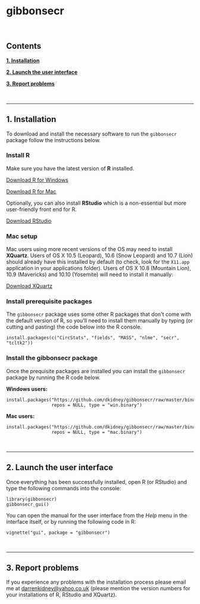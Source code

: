 
gibbonsecr
===========

<br>

## Contents

<a href="#installation">**1. Installation**</a>

<a href="#launch">**2. Launch the user interface**</a>

<a href="#problems">**3. Report problems**</a>

<br>

********************************************************************************

<a name="installation"></a>

## 1. Installation

To download and install the necessary software to run the `gibbonsecr` package follow the instructions below.

### Install R

Make sure you have the latest version of **R** installed. 

[Download R for Windows](https://cran.r-project.org/bin/windows/base/)

[Download R for Mac](https://cran.r-project.org/bin/macosx/)

Optionally, you can also install **RStudio** which is a non-essential but more user-friendly front end for R.

[Download RStudio](https://www.rstudio.com/products/rstudio/download/)

<a name="windows setup"></a>

### Mac setup

Mac users using more recent versions of the OS may need to install **XQuartz**. Users of OS X 10.5 (Leopard), 10.6 (Snow Leopard) and 10.7 (Lion) should already have this installed by default (to check, look for the `X11.app` application in your applications folder). Users of OS X 10.8 (Mountain Lion), 10.9 (Mavericks) and 10.10 (Yosemite) will need to install it manually:

[Download XQuartz](http://xquartz.macosforge.org/landing/)

### Install prerequisite packages

The `gibbonsecr` package uses some other R packages that don't come with the default version of R, so you'll need to install them manually by typing (or cutting and pasting) the code below into the R console.

```{r}
install.packages(c("CircStats", "fields", "MASS", "nlme", "secr", "tcltk2"))
```

### Install the gibbonsecr package

Once the prequisite packages are installed you can install the `gibbonsecr` package by running the R code below.

**Windows users:**
```{r}
install.packages("https://github.com/dkidney/gibbonsecr/raw/master/binaries/gibbonsecr_1.0.zip", 
                 repos = NULL, type = "win.binary")
```

**Mac users:**
```{r}
install.packages("https://github.com/dkidney/gibbonsecr/raw/master/binaries/gibbonsecr_1.0.tgz", 
                 repos = NULL, type = "mac.binary")
```

<br>

********************************************************************************

<a name="launch"></a>

## 2. Launch the user interface

Once everything has been successfully installed, open R (or RStudio) and type the following commands into the console:

```{r}
library(gibbonsecr)
gibbonsecr_gui()
```

You can open the manual for the user interface from the *Help* menu in the interface itself, or by running the following code in R:

```{r}
vignette("gui", package = "gibbonsecr")
```

<br>

********************************************************************************

<a name="problems"></a>

## 3. Report problems

If you experience any problems with the installation process please email me at darrenkidney@yahoo.co.uk (please mention the version numbers for your installations of R, RStudio and XQuartz).  



